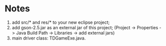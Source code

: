 # Notes
1. add src/* and res/* to your new eclipse project;
2. add gson-2.5.jar as an external jar of this project; (Project -> Properties -> Java Build Path -> Libraries -> add external jars)
3. main driver class: TDGameExe.java.
